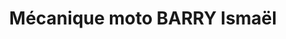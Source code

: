 ---
title: "Mécanique moto BARRY Ismaël"
url: /balancia/mecanique-moto-barry-ismael/
shop: Autowerkstatt
---